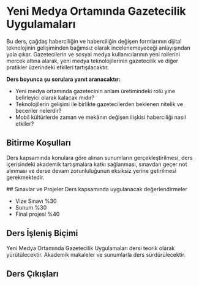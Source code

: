 # Yeni Medya Ortamında Gazetecilik Uygulamaları
Bu ders, çağdaş haberciliğin ve haberciliğin değişen formlarının dijital teknolojinin gelişiminden bağımsız olarak incelenemeyeceği anlayışından yola çıkar. Gazetecilerin ve sosyal medya kullanıcılarının yeni rollerini mercek altına alarak, yeni medya teknolojilerinin gazetecilik ve diğer pratikler üzerindeki etkileri tartışılacaktır.

**Ders boyunca şu sorulara yanıt aranacaktır:**
- Yeni medya ortamında gazetecinin anlam üretimindeki rolü yine belirleyici olarak kalacak mıdır?
- Teknolojilerin gelişimi ile birlikte gazetecilerden beklenen nitelik ve beceriler nelerdir?
- Mobil kültürlerde zaman ve mekânın değişen ilişkisi haberciliği nasıl etkiler?

## Bitirme Koşulları
Ders kapsamında konulara göre alınan sunumların gerçekleştirilmesi, ders içerisindeki akademik tartışmalara katkı sağlanması, sınavdan geçer not alınması ve derse devam zorunluluğunun eksiksiz yerine getirilmesi gerekmektedir.

## Sınavlar ve Projeler
Ders kapsamında uygulanacak değerlendirmeler

- Vize Sınavı %30
- Sunum %30
- Final projesi %40

## Ders İşleniş Biçimi
Yeni Medya Ortamında Gazetecilik Uygulamaları dersi teorik olarak yürütülecektir. Akademik makaleler ve sunumlarla ders sürdürülecektir.

## Ders Çıkışları